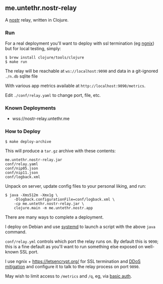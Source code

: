 ## me.untethr.nostr-relay

A [nostr](https://github.com/fiatjaf/nostr/) relay, written in Clojure.

### Run

For a real deployment you'll want to deploy with ssl termination (eg [ngnix](https://www.nginx.com/))
but for local testing, simply:

```
$ brew install clojure/tools/clojure
$ make run
```

The relay will be reachable at `ws://localhost:9090` and data
in a git-ignored `./n.db` sqlite file 

With various app metrics available at `http://localhost:9090/metrics`.

Edit `./conf/relay.yaml` to change port, file, etc.

### Known Deployments

* wss://nostr-relay.untethr.me

### How to Deploy

```
$ make deploy-archive
```

This will produce a `tar.gz` archive with these contents:

```
me.untethr.nostr-relay.jar
conf/relay.yaml
conf/nip05.json
conf/nip11.json
conf/logback.xml
```

Unpack on server, update config files to your personal liking,
and run:

```
$ java -Xms512m -Xmx1g \
    -Dlogback.configurationFile=conf/logback.xml \
    -cp me.untethr.nostr-relay.jar \
    clojure.main -m me.untethr.nostr.app
```

There are many ways to complete a deployment.

I deploy on Debian and use [systemd](https://en.wikipedia.org/wiki/Systemd) to
launch a script with the above `java` command. 

`conf/relay.yml` controls which port the relay runs on. By
default this is `9090`; this is a fine default as you'll want
to run something else exposed on well-known SSL port.

I use ngnix + https://letsencrypt.org/ for SSL termination and
[DDoS mitigation](https://www.nginx.com/blog/mitigating-ddos-attacks-with-nginx-and-nginx-plus/)
and configure it to talk to the relay process on port `9090`.

May wish to limit access to `/metrics` and `/q`, eg, 
via 
[basic auth](https://docs.nginx.com/nginx/admin-guide/security-controls/configuring-http-basic-authentication/).
